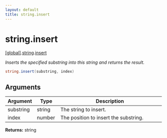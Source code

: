 ```yaml
---
layout: default
title: string.insert
---
```


# string.insert

[\[global\]]({{site.baseurl}}/docs/).[string]({{site.baseurl}}/docs/string/).[insert]({{site.baseurl}}/docs/string/insert/)

_Inserts the specified substring into this string and returns the result._

```cs
string.insert(substring, index)
```

## Arguments

<table>
  <col width="15%">
  <col width="15%">
  <thead>
    <tr>
      <th>Argument</th>
      <th>Type</th>
      <th>Description</th>
    </tr>
  </thead>
  <tbody>
    <tr>
      <td>substring</td>
      <td>string</td>
      <td>The string to insert.</td>
    </tr>
    <tr>
      <td>index</td>
      <td>number</td>
      <td>The position to insert the substring.</td>
    </tr>
  </tbody>
</table>

**Returns:** string
